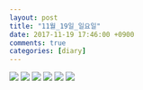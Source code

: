 ```yaml
---
layout: post
title: "11월_19일_일요일"
date: 2017-11-19 17:46:00 +0900
comments: true 
categories: [diary] 
---
```

![](http://blogfiles1.naver.net/MjAxNzExMTlfMjYz/MDAxNTExMDgxMTQ3MjU3.tPHd2h2KTzRInwnCej-tgQYtKxvPugdci9uuqVI-jJ4g.bdtEwhWmSnrm5u-Q8tObVtHJ5CZuC7SV1elwPXzEdzAg.JPEG.hotleve/NaverBlog_20171119_174546_06.jpg) 
![](http://blogfiles13.naver.net/MjAxNzExMTlfMjQ2/MDAxNTExMDgxMTQ3OTE3.YEL_g1bdwxAGfT80e_UFLuhoayqXQiweGWNB_7XUUEYg.Fn1TRD6uxe0SRptkIedefRdqvLWR1J1o3w6-6R8Z3FEg.JPEG.hotleve/NaverBlog_20171119_174547_07.jpg) 
![](http://blogfiles15.naver.net/MjAxNzExMTlfNTEg/MDAxNTExMDgxMTYyMzM1.9soRymrljkl9wFmEU8A1mzlRI3xmiQtiWQ1u3IVKBDQg.vWv63L64fiJFwwmshhHXCUSNa1vDQHjanQ-OOVUjdrUg.JPEG.hotleve/NaverBlog_20171119_174601_30.jpg) 
![](http://blogfiles1.naver.net/MjAxNzExMTlfMTIy/MDAxNTExMDgxMTYzMTAz.AKEX4PqzGDIuKUnNdOQ_aoCGQJqXrlYsGDVWVL60NEIg.kgoqYh-3s8Uh9V2-DzEOANqnTggQmFw7S9_XWsIkJ_og.JPEG.hotleve/NaverBlog_20171119_174602_31.jpg) 
![](http://blogfiles9.naver.net/MjAxNzExMTlfMjUw/MDAxNTExMDgxMTY0MDI4.GRREKaS3oBliymXt_LlmaZrECqqVb7DZWhMUXKNOU2sg.ZRkB_pqShIDo4w0Z88FMzmEJ7BHcx05IILiKSFTW9vkg.JPEG.hotleve/NaverBlog_20171119_174603_32.jpg) 
![](http://blogfiles16.naver.net/MjAxNzExMTlfNCAg/MDAxNTExMDgxMTY0ODMz.ziMIFRhJF1-J4MqbjHoNzsTH7QaVasLBlnVm-3stMCIg.vECryrhhZap6CNxPkbFjjnCBGa9JyLPV0kO6ozLeqeMg.JPEG.hotleve/NaverBlog_20171119_174604_33.jpg) 
